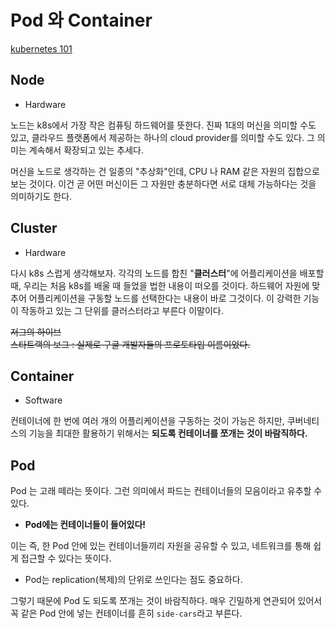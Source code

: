 # Pod 와 Container

[kubernetes 101](https://medium.com/google-cloud/kubernetes-101-pods-nodes-containers-and-clusters-c1509e409e16)

## Node

- Hardware

노드는 k8s에서 가장 작은 컴퓨팅 하드웨어를 뜻한다. 진짜 1대의 머신을 의미할 수도 있고, 클라우드 플랫폼에서 제공하는 하나의 cloud provider를 의미할 수도 있다. 그 의미는 계속해서 확장되고 있는 추세다.

머신을 노드로 생각하는 건 일종의 "추상화"인데, CPU 나 RAM 같은 자원의 집합으로 보는 것이다. 이건 곧 어떤 머신이든 그 자원만 충분하다면 서로 대체 가능하다는 것을 의미하기도 한다.

## Cluster

- Hardware

다시 k8s 스럽게 생각해보자. 각각의 노드를 합친 "**클러스터**"에 어플리케이션을 배포할 때, 우리는 처음 k8s를 배울 때 들었을 법한 내용이 떠오를 것이다. 하드웨어 자원에 맞추어 어플리케이션을 구동할 노드를 선택한다는 내용이 바로 그것이다. 이 강력한 기능이 작동하고 있는 그 단위를 클러스터라고 부른다 이말이다.

~~저그의 하이브~~  
~~스타트랙의 보그 : 실제로 구글 개발자들의 프로토타입 이름이었다.~~

## Container

- Software

컨테이너에 한 번에 여러 개의 어플리케이션을 구동하는 것이 가능은 하지만, 쿠버네티스의 기능을 최대한 활용하기 위해서는 **되도록 컨테이너를 쪼개는 것이 바람직하다.**

## Pod

Pod 는 고래 떼라는 뜻이다. 그런 의미에서 파드는 컨테이너들의 모음이라고 유추할 수 있다.

- **Pod에는 컨테이너들이 들어있다!**

이는 즉, 한 Pod 안에 있는 컨테이너들끼리 자원을 공유할 수 있고, 네트워크를 통해 쉽게 접근할 수 있다는 뜻이다.

- Pod는 replication(복제)의 단위로 쓰인다는 점도 중요하다.

그렇기 때문에 Pod 도 되도록 쪼개는 것이 바람직하다. 매우 긴밀하게 연관되어 있어서 꼭 같은 Pod 안에 넣는 컨테이너를 흔히 `side-cars`라고 부른다.
